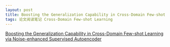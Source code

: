 ```yaml
---
layout: post
title: Boosting the Generalization Capability in Cross-Domain Few-shot Learning via Noise-enhanced Supervised Autoencoder
tags: 论文阅读笔记 Cross-Domain Few-shot Learning
---
```


[Boosting the Generalization Capability in Cross-Domain Few-shot Learning via Noise-enhanced Supervised Autoencoder](https://arxiv.org/pdf/2108.05028.pdf)

##





##



##
